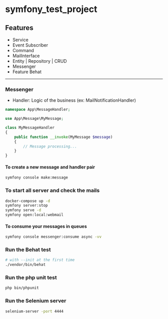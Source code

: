 # __symfony_test_project__

## __Features__
- Service
- Event Subscriber
- Command
- MailInterface
- Entity | Repository | CRUD
- Messenger
- Feature Behat

<hr />

### __Messenger__
- Handler: Logic of the business (ex: MailNotificationHandler)

```php
namespace App\MessageHandler;

use App\Message\MyMessage;

class MyMessageHandler
{
    public function __invoke(MyMessage $message)
    {
        // Message processing...
    }
}
```

#### __To create a new message and handler pair__
```bash
symfony console make:message
```

### __To start all server and check the mails__
```bash
docker-compose up -d
symfony server:stop
symfony serve -d
symfony open:local:webmail
```

#### __To consume your messages in queues__
```bash
symfony console messenger:consume async -vv
```

### __Run the Behat test__
```bash
# with --init at the first time
./vendor/bin/behat
```

### __Run the php unit test__
```bash
php bin/phpunit
```

### __Run the Selenium server__
```bash
selenium-server -port 4444
```
